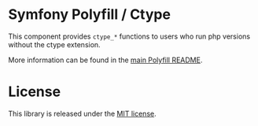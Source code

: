 # Symfony Polyfill / Ctype

This component provides `ctype_*` functions to users who run php versions without the ctype
extension.

More information can be found in the
[main Polyfill README](https://github.com/symfony/polyfill/blob/main/README.md).

# License

This library is released under the [MIT license](LICENSE).
